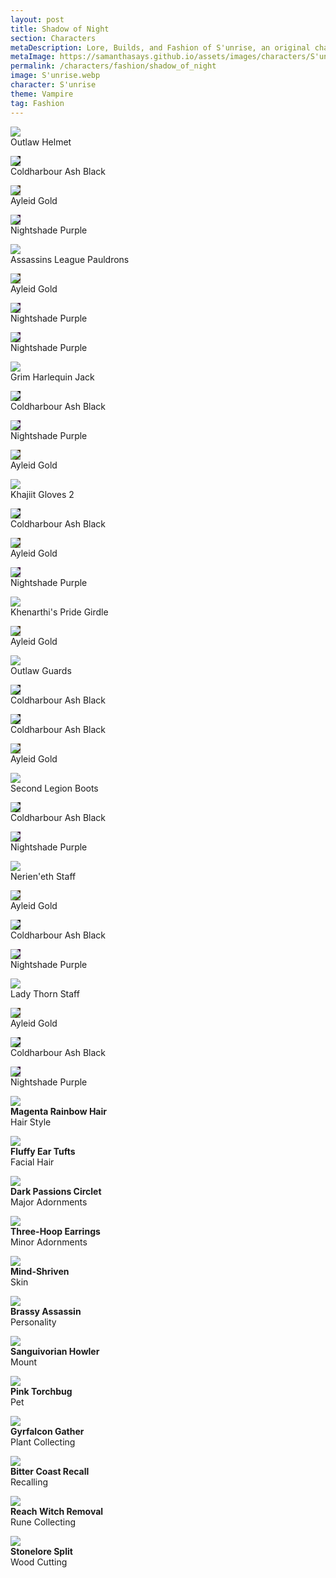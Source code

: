```yaml
---
layout: post
title: Shadow of Night
section: Characters
metaDescription: Lore, Builds, and Fashion of S'unrise, an original character by Samantha Says that apprears as a Magicka Nightblade Vampire in The Elder Scrolls Online.
metaImage: https://samanthasays.github.io/assets/images/characters/S'unrise.webp
permalink: /characters/fashion/shadow_of_night
image: S'unrise.webp
character: S'unrise
theme: Vampire
tag: Fashion
---
```


<div class="fashionContainer">
    <div class="fashionOutfit">
        <div class="fashionStyle">
            <p><img src="/assets/images/icons/eso/armour/outlaw helmet.webp"><br>
            Outlaw Helmet</p>
        </div>
        <div class="fashionDye">
            <p><img style="background-color: #231f1d" src="/assets/images/icons/eso/dye.webp"><br>
            Cold<span class="narrow"></span>harbour Ash Black</p>
        </div>
        <div class="fashionDye">
            <p><img style="background-color: #533d1c" src="/assets/images/icons/eso/dye.webp"><br>
            Ayleid Gold</p>
        </div>
        <div class="fashionDye">
            <p><img style="background-color: #441544" src="/assets/images/icons/eso/dye.webp"><br>
            Night<span class="narrow"></span>shade Purple</p>
        </div>
        <div class="fashionStyle">
            <p><img src="/assets/images/icons/eso/armour/assassins league pauldrons.webp"><br>
            Assassins League Pauldrons</p>
        </div>
        <div class="fashionDye">
            <p><img style="background-color: #533d1c" src="/assets/images/icons/eso/dye.webp"><br>
            Ayleid Gold</p>
        </div>
        <div class="fashionDye">
            <p><img style="background-color: #441544" src="/assets/images/icons/eso/dye.webp"><br>
            Night<span class="narrow"></span>shade Purple</p>
        </div>
        <div class="fashionDye">
            <p><img style="background-color: #441544" src="/assets/images/icons/eso/dye.webp"><br>
            Night<span class="narrow"></span>shade Purple</p>
        </div>
        <div class="fashionStyle">
            <p><img src="/assets/images/icons/eso/armour/grim harlequin jack.webp"><br>
            Grim Harlequin Jack</p>
        </div>
        <div class="fashionDye">
            <p><img style="background-color: #231f1d" src="/assets/images/icons/eso/dye.webp"><br>
            Cold<span class="narrow"></span>harbour Ash Black</p>
        </div>
        <div class="fashionDye">
            <p><img style="background-color: #441544" src="/assets/images/icons/eso/dye.webp"><br>
            Night<span class="narrow"></span>shade Purple</p>
        </div>
        <div class="fashionDye">
            <p><img style="background-color: #533d1c" src="/assets/images/icons/eso/dye.webp"><br>
            Ayleid Gold</p>
        </div>
        <div class="fashionStyle">
            <p><img src="/assets/images/icons/eso/armour/khajiit gloves 2.webp"><br>
            Khajiit Gloves 2</p>
        </div>
        <div class="fashionDye">
            <p><img style="background-color: #231f1d" src="/assets/images/icons/eso/dye.webp"><br>
            Cold<span class="narrow"></span>harbour Ash Black</p>
        </div>
        <div class="fashionDye">
            <p><img style="background-color: #533d1c" src="/assets/images/icons/eso/dye.webp"><br>
            Ayleid Gold</p>
        </div>
        <div class="fashionDye">
            <p><img style="background-color: #441544" src="/assets/images/icons/eso/dye.webp"><br>
            Night<span class="narrow"></span>shade Purple</p>
        </div>
        <div class="fashionStyle">
            <p><img src="/assets/images/icons/eso/armour/khenarthi's pride girdle.webp"><br>
            Khenarthi's Pride Girdle</p>
        </div>
        <div class="fashionDye">
            <p><img style="background-color: #533d1c" src="/assets/images/icons/eso/dye.webp"><br>
            Ayleid Gold</p>
        </div>
        <div class="fashionDye">
            <p></p>
        </div>
        <div class="fashionDye">
            <p></p>
        </div>
        <div class="fashionStyle">
            <p><img src="/assets/images/icons/eso/armour/outlaw guards.webp"><br>
            Outlaw Guards</p>
        </div>
        <div class="fashionDye">
            <p><img style="background-color: #231f1d" src="/assets/images/icons/eso/dye.webp"><br>
            Cold<span class="narrow"></span>harbour Ash Black</p>
        </div>
        <div class="fashionDye">
            <p><img style="background-color: #231f1d" src="/assets/images/icons/eso/dye.webp"><br>
            Cold<span class="narrow"></span>harbour Ash Black</p>
        </div>
        <div class="fashionDye">
            <p><img style="background-color: #533d1c" src="/assets/images/icons/eso/dye.webp"><br>
            Ayleid Gold</p>
        </div>
        <div class="fashionStyle">
            <p><img src="/assets/images/icons/eso/armour/second legion boots.webp"><br>
            Second Legion Boots</p>
        </div>
        <div class="fashionDye">
            <p></p>
        </div>
        <div class="fashionDye">
            <p><img style="background-color: #231f1d" src="/assets/images/icons/eso/dye.webp"><br>
            Cold<span class="narrow"></span>harbour Ash Black</p>
        </div>
        <div class="fashionDye">
            <p><img style="background-color: #441544" src="/assets/images/icons/eso/dye.webp"><br>
            Night<span class="narrow"></span>shade Purple</p>
        </div>
        <div class="fashionStyle">
            <p><img src="/assets/images/icons/eso/weapons/nerien'eth staff.webp"><br>
            Nerien'eth Staff</p>
        </div>
        <div class="fashionDye">
            <p><img style="background-color: #533d1c" src="/assets/images/icons/eso/dye.webp"><br>
            Ayleid Gold</p>
        </div>
        <div class="fashionDye">
            <p><img style="background-color: #231f1d" src="/assets/images/icons/eso/dye.webp"><br>
            Cold<span class="narrow"></span>harbour Ash Black</p>
        </div>
        <div class="fashionDye">
            <p><img style="background-color: #441544" src="/assets/images/icons/eso/dye.webp"><br>
            Night<span class="narrow"></span>shade Purple</p>
        </div>
        <div class="fashionStyle">
            <p><img src="/assets/images/icons/eso/weapons/lady thorn staff.webp"><br>
            Lady Thorn Staff</p>
        </div>
        <div class="fashionDye">
            <p><img style="background-color: #533d1c" src="/assets/images/icons/eso/dye.webp"><br>
            Ayleid Gold</p>
        </div>
        <div class="fashionDye">
            <p><img style="background-color: #231f1d" src="/assets/images/icons/eso/dye.webp"><br>
            Cold<span class="narrow"></span>harbour Ash Black</p>
        </div>
        <div class="fashionDye">
            <p><img style="background-color: #441544" src="/assets/images/icons/eso/dye.webp"><br>
            Night<span class="narrow"></span>shade Purple</p>
        </div>
    </div>
</div>

<div class="fashionContainer">
    <div class="fashionCollectibles">
        <div class="fashionCollectible" style="width: 33%">
            <p><img src="/assets/images/icons/eso/collectibles/magenta rainbow hair.webp"><br>
            <span style="font-weight: bold">Magenta Rainbow Hair</span><br>
            Hair Style</p>
        </div>
        <div class="fashionCollectible" style="width: 33%">
            <p><img src="/assets/images/icons/eso/collectibles/fluffy ear tufts.webp"><br>
            <span style="font-weight: bold">Fluffy Ear Tufts</span><br>
            Facial Hair</p>
        </div>
        <div class="fashionCollectible" style="width: 33%">
            <p><img src="/assets/images/icons/eso/collectibles/dark passions circlet.webp"><br>
            <span style="font-weight: bold">Dark Passions Circlet</span><br>
            Major Adornments</p>
        </div>
        <div class="fashionCollectible" style="width: 33%; clear: both">
            <p><img src="/assets/images/icons/eso/collectibles/three-hoop earrings.webp"><br>
            <span style="font-weight: bold">Three-Hoop Earrings</span><br>
            Minor Adornments</p>
        </div>
        <div class="fashionCollectible" style="width: 33%">
            <p><img src="/assets/images/icons/eso/collectibles/mind-shriven.webp"><br>
                <span style="font-weight: bold">Mind-Shriven</span><br>
            Skin</p>
        </div>
        <div class="fashionCollectible" style="width: 33%">
            <p><img src="/assets/images/icons/eso/collectibles/brassy assassin.webp"><br>
            <span style="font-weight: bold">Brassy Assassin</span><br>
            Personality</p>
        </div>
        <div class="fashionCollectible" style="width: 33%; clear: both">
            <p><img src="/assets/images/icons/eso/collectibles/sanguivorian howler.webp"><br>
            <span style="font-weight: bold">Sanguivorian Howler</span><br>
            Mount</p>
        </div>
        <div class="fashionCollectible" style="width: 33%">
            <p><img src="/assets/images/icons/eso/collectibles/pink torchbug.webp"><br>
            <span style="font-weight: bold">Pink Torchbug</span><br>
            Pet</p>
        </div>
        <div class="fashionCollectible" style="width: 33%">
            <p><img src="/assets/images/icons/eso/collectibles/gyrfalcon gather.webp"><br>
            <span style="font-weight: bold">Gyrfalcon Gather</span><br>
            Plant Collecting</p>
        </div>
        <div class="fashionCollectible" style="width: 33%; clear: both">
            <p><img src="/assets/images/icons/eso/collectibles/bitter coast recall.webp"><br>
            <span style="font-weight: bold">Bitter Coast Recall</span><br>
            Recalling</p>
        </div>
        <div class="fashionCollectible" style="width: 33%">
            <p><img src="/assets/images/icons/eso/collectibles/reach witch removal.webp"><br>
            <span style="font-weight: bold">Reach Witch Removal</span><br>
            Rune Collecting</p>
        </div>
        <div class="fashionCollectible" style="width: 33%">
            <p><img src="/assets/images/icons/eso/collectibles/stonelore split.webp"><br>
            <span style="font-weight: bold">Stonelore Split</span><br>
            Wood Cutting</p>
        </div>
    </div>
</div>
